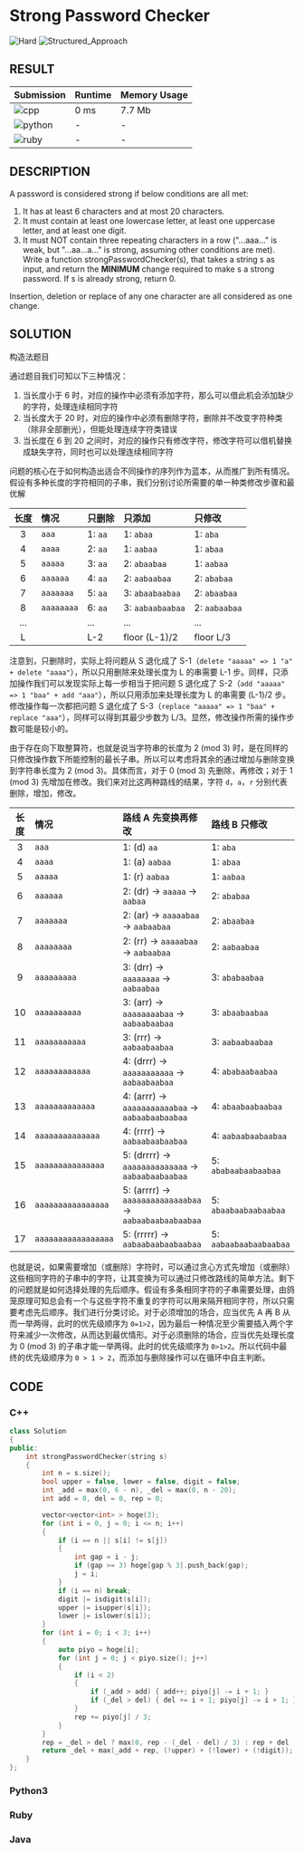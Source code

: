 # Strong Password Checker

![Hard](https://img.shields.io/badge/-Hard-e05d44.svg) ![Structured_Approach](https://img.shields.io/badge/构造法-Structured_Approach-009688.svg)

## RESULT

| Submission                                                        | Runtime | Memory Usage |
| ----------------------------------------------------------------- | ------- | ------------ |
| ![cpp](https://img.shields.io/badge/leetcode420-cpp-f34b7d.svg)   | 0 ms    | 7.7 Mb       |
| ![python](https://img.shields.io/badge/leetcode420-py-3572A5.svg) | -       | -            |
| ![ruby](https://img.shields.io/badge/leetcode420-rb-701516.svg)   | -       | -            |

## DESCRIPTION

A password is considered strong if below conditions are all met:

1. It has at least 6 characters and at most 20 characters.
2. It must contain at least one lowercase letter, at least one uppercase letter, and at least one digit.
3. It must NOT contain three repeating characters in a row ("...aaa..." is weak, but "...aa...a..." is strong, assuming other conditions are met).
Write a function strongPasswordChecker(s), that takes a string s as input, and return the **MINIMUM** change required to make s a strong password. If s is already strong, return 0.

Insertion, deletion or replace of any one character are all considered as one change.

## SOLUTION

构造法题目

通过题目我们可知以下三种情况：

1. 当长度小于 6 时，对应的操作中必须有添加字符，那么可以借此机会添加缺少的字符，处理连续相同字符
2. 当长度大于 20 时，对应的操作中必须有删除字符，删除并不改变字符种类（除非全部删光），但能处理连续字符类错误
3. 当长度在 6 到 20 之间时，对应的操作只有修改字符，修改字符可以借机替换成缺失字符，同时也可以处理连续相同字符

问题的核心在于如何构造出适合不同操作的序列作为蓝本，从而推广到所有情况。假设有多种长度的字符相同的子串，我们分别讨论所需要的单一种类修改步骤和最优解

| 长度  | 情况       | 只删除  | 只添加           | 只修改        |
| :---: | :--------- | :------ | :--------------- | :------------ |
|   3   | `aaa`      | 1: `aa` | 1: `abaa`        | 1: `aba`      |
|   4   | `aaaa`     | 2: `aa` | 1: `aabaa`       | 1: `abaa`     |
|   5   | `aaaaa`    | 3: `aa` | 2: `abaabaa`     | 1: `aabaa`    |
|   6   | `aaaaaa`   | 4: `aa` | 2: `aabaabaa`    | 2: `ababaa`   |
|   7   | `aaaaaaa`  | 5: `aa` | 3: `abaabaabaa`  | 2: `abaabaa`  |
|   8   | `aaaaaaaa` | 6: `aa` | 3: `aabaabaabaa` | 2: `aabaabaa` |
|  ...  |            | ...     | ...              | ...           |
|   L   |            | L-2     | floor (L-1)/2    | floor L/3     |

注意到，只删除时，实际上将问题从 S 退化成了 S-1（`delete "aaaaa" => 1 "a" + delete "aaaa"`），所以只用删除来处理长度为 L 的串需要 L-1 步。同样，只添加操作我们可以发现实际上每一步相当于把问题 S 退化成了 S-2（`add "aaaaa" => 1 "baa" + add "aaa"`），所以只用添加来处理长度为 L 的串需要 (L-1)/2 步。修改操作每一次都把问题 S 退化成了 S-3（`replace "aaaaa" => 1 "baa" + replace "aaa"`），同样可以得到其最少步数为 L/3。显然，修改操作所需的操作步数可能是较小的。

由于存在向下取整算符，也就是说当字符串的长度为 2 (mod 3) 时，是在同样的只修改操作数下所能控制的最长子串。所以可以考虑将其余的通过增加与删除变换到字符串长度为 2 (mod 3)。具体而言，对于 0 (mod 3) 先删除，再修改；对于 1 (mod 3) 先增加在修改。我们来对比这两种路线的结果，字符 `d`，`a`，`r` 分别代表删除，增加，修改。

| 长度  | 情况                | 路线 A 先变换再修改                                      | 路线 B 只修改          |
| :---: | :------------------ | :------------------------------------------------------- | :--------------------- |
|   3   | `aaa`               | 1: (d) `aa`                                              | 1: `aba`               |
|   4   | `aaaa`              | 1: (a) `aabaa`                                           | 1: `abaa`              |
|   5   | `aaaaa`             | 1: (r) `aabaa`                                           | 1: `aabaa`             |
|   6   | `aaaaaa`            | 2: (dr) -> `aaaaa` -> `aabaa`                            | 2: `ababaa`            |
|   7   | `aaaaaaa`           | 2: (ar) -> `aaaaabaa` -> `aabaabaa`                      | 2: `abaabaa`           |
|   8   | `aaaaaaaa`          | 2: (rr) -> `aaaaabaa` -> `aabaabaa`                      | 2: `aabaabaa`          |
|   9   | `aaaaaaaaa`         | 3: (drr) -> `aaaaaaaa` -> `aabaabaa`                     | 3: `ababaabaa`         |
|  10   | `aaaaaaaaaa`        | 3: (arr) -> `aaaaaaaabaa` -> `aabaabaabaa`               | 3: `abaabaabaa`        |
|  11   | `aaaaaaaaaaa`       | 3: (rrr) -> `aabaabaabaa`                                | 3: `aabaabaabaa`       |
|  12   | `aaaaaaaaaaaa`      | 4: (drrr) -> `aaaaaaaaaaa` -> `aabaabaabaa`              | 4: `ababaabaabaa`      |
|  13   | `aaaaaaaaaaaaa`     | 4: (arrr) -> `aaaaaaaaaaabaa` -> `aabaabaabaabaa`        | 4: `abaabaabaabaa`     |
|  14   | `aaaaaaaaaaaaaa`    | 4: (rrrr) -> `aabaabaabaabaa`                            | 4: `aabaabaabaabaa`    |
|  15   | `aaaaaaaaaaaaaaa`   | 5: (drrrr) -> `aaaaaaaaaaaaaa` -> `aabaabaabaabaa`       | 5: `ababaabaabaabaa`   |
|  16   | `aaaaaaaaaaaaaaaa`  | 5: (arrrr) -> `aaaaaaaaaaaaaabaa` -> `aabaabaabaabaabaa` | 5: `abaabaabaabaabaa`  |
|  17   | `aaaaaaaaaaaaaaaaa` | 5: (rrrrr) -> `aabaabaabaabaabaa`                        | 5: `aabaabaabaabaabaa` |

也就是说，如果需要增加（或删除）字符时，可以通过贪心方式先增加（或删除）这些相同字符的子串中的字符，让其变换为可以通过只修改路线的简单方法。剩下的问题就是如何选择处理的先后顺序。假设有多条相同字符的子串需要处理，由鸽笼原理可知总会有一个与这些字符不重复的字符可以用来隔开相同字符，所以只需要考虑先后顺序。我们进行分类讨论。对于必须增加的场合，应当优先 A 再 B 从而一举两得，此时的优先级顺序为 `0=1>2`，因为最后一种情况至少需要插入两个字符来减少一次修改，从而达到最优情形。对于必须删除的场合，应当优先处理长度为 0 (mod 3) 的子串才能一举两得。此时的优先级顺序为 `0>1>2`。所以代码中最终的优先级顺序为 `0 > 1 > 2`，而添加与删除操作可以在循环中自主判断。

## CODE

### C++

```cpp
class Solution
{
public:
    int strongPasswordChecker(string s)
    {
        int n = s.size();
        bool upper = false, lower = false, digit = false;
        int _add = max(0, 6 - n), _del = max(0, n - 20);
        int add = 0, del = 0, rep = 0;

        vector<vector<int> > hoge(3);
        for (int i = 0, j = 0; i <= n; i++)
        {
            if (i == n || s[i] != s[j])
            {
                int gap = i - j;
                if (gap >= 3) hoge[gap % 3].push_back(gap);
                j = i;
            }
            if (i == n) break;
            digit |= isdigit(s[i]);
            upper |= isupper(s[i]);
            lower |= islower(s[i]);
        }
        for (int i = 0; i < 3; i++)
        {
            auto piyo = hoge[i];
            for (int j = 0; j < piyo.size(); j++)
            {
                if (i < 2)
                {
                    if (_add > add) { add++; piyo[j] -= i + 1; }
                    if (_del > del) { del += i + 1; piyo[j] -= i + 1; }
                }
                rep += piyo[j] / 3;
            }
        }
        rep = _del > del ? max(0, rep - (_del - del) / 3) : rep + del - _del;
        return _del + max(_add + rep, (!upper) + (!lower) + (!digit));
    }
};
```

### Python3

### Ruby

### Java
